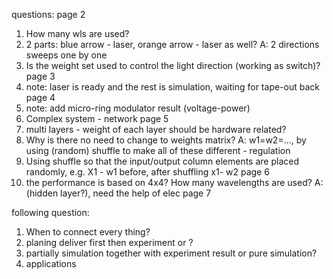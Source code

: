 questions: 
page 2
1. How many wls are used? 
2. 2 parts: blue arrow - laser, orange arrow - laser as well?
    A: 2 directions sweeps one by one 
3. Is the weight set used to control the light direction (working as switch)?
page 3
4. note: laser is ready and the rest is simulation, waiting for tape-out back
page 4
5. note: add micro-ring modulator result (voltage-power)
6. Complex system - network
page 5
7. multi layers - weight of each layer should be hardware related?
8. Why is there no need to change to weights matrix?
   A: w1=w2=..., by using (random) shuffle to make all of these different - regulation
9. Using shuffle so that the input/output column elements are placed randomly, e.g. X1 - w1 before, after shuffling x1- w2
page 6
10. the performance is based on 4x4? How many wavelengths are used? 
   A: (hidden layer?), need the help of elec
page 7

following question:
1. When to connect every thing? 
2. planing deliver first then experiment or ?
3. partially simulation together with experiment result or pure simulation?
4. applications
